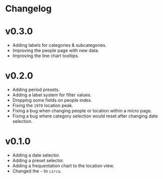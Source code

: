 # Changelog

# v0.3.0

* Adding labels for categories & subcategories.
* Improving the people page with new data.
* Improving the line chart tooltips.

# v0.2.0

* Adding period presets.
* Adding a label system for filter values.
* Dropping some fields on people index.
* Fixing the `1970` location peak.
* Fixing a bug when changing people or location within a micro page.
* Fixing a bug where category selection would reset after changing date selection.

# v0.1.0

* Adding a date selector.
* Adding a preset selector.
* Adding a frequentation chart to the location view.
* Changed the `~` to `circa`.
